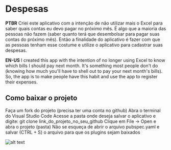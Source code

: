 # Despesas

**PTBR**
Criei este aplicativo com a intenção de não utilizar mais o Excel para saber quais contas eu devo pagar no próximo mês.
É algo que a maioria das pessoas não fazem (saber quanto terá que desembolsar para pagar suas contas do próximo mês). Então a finalidade do aplicativo é fazer com que as pessoas tenham esse costume e utilize o aplicativo para cadastrar suas despesas.

**EN-US**
I created this app with the intention of no longer using Excel to know which bills I should pay next month.
It's something most people don't do (knowing how much you'll have to shell out to pay your next month's bills). So, the app is to make people have this habit and use the app to register their expenses.

## Como baixar o projeto

Faça um fork do projeto (precisa ter uma conta no github)
Abra o terminal do Visual Studio Code
Acesse a pasta onde deseja salvar o aplicativo e digite: git clone link_do_projeto_no_seu_github
Clique em File -> Open e abra o projeto (pasta)
Não se esqueça de abrir o arquivo pubspec.yaml e salvar (CTRL + S) o arquivo para que os plugins sejam baixados

![alt text](https://drive.google.com/file/d/1jCRt94H_DwV1F_KiWH_RRe3yZfRO3P_e/view)
